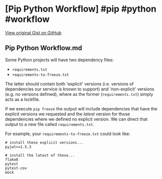 # [Pip Python Workflow] #pip #python #workflow

[View original Gist on GitHub](https://gist.github.com/Integralist/5f056192ae527a7c7598cab248d73c04)

## Pip Python Workflow.md

Some Python projects will have two dependency files:

* `requirements.txt`
* `requirements-to-freeze.txt`

The latter should contain both 'explicit' versions (i.e. versions of dependencies our service is known to support) and 'non-explicit' versions (e.g. no versions defined), where as the former (`requirements.txt`) simply acts as a lockfile.

If we execute `pip freeze` the output will include dependencies that have the explicit versions we requested and the _latest_ version for those dependencies where we defined no explicit version. We can direct that output to a new file called `requirements.txt`.

For example, your `requirements-to-freeze.txt` could look like:

```
# install these explicit versions...
pyjwt>=1.5.3

# install the latest of these...
flake8
pytest
pytest-cov
mock
```


